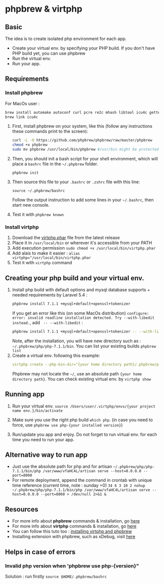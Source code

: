 # phpbrew & virtphp

## Basic
The idea is to create isolated php environment for each app.
* Create your virtual env. by specifying your PHP build. If you don't have PHP build yet, you can use phpbrew
* Run the virtual env.
* Run your app.

## Requirements
### Install phpbrew
For MacOs user :
```bash
brew install automake autoconf curl pcre re2c mhash libtool icu4c gettext jpeg libxml2 mcrypt gmp libevent
brew link icu4c
```
1. First, install phpbrew on your system, like this (follow any instructions these commands print to the screen):

    ```bash
    curl -L -O https://github.com/phpbrew/phpbrew/raw/master/phpbrew
    chmod +x phpbrew
    sudo mv phpbrew /usr/local/bin/phpbrew #/usr/bin might be protected by MacOS SIP policy, so use /usr/local/bin
    ```
2. Then, you should init a bash script for your shell environment, which will place a `bashrc` file in the `~/.phpbrew` folder.

    ```phpbrew init```
3. Then source this file to your `.bashrc` or `.zshrc` file with this line:

    ```source ~/.phpbrew/bashrc```
    
    Follow the output instruction to add some lines in your `~/.bashrc`, then start new console.
4. Test it with `phpbrew known`

### Install virtphp
1. Download the [virtphp.phar](https://github.com/virtphp/virtphp/releases) file from the latest release 
2. Place it in `/usr/local/bin` or wherever it's accessible from your PATH
3. Add execution permission `sudo chmod +x /usr/local/bin/virtphp.phar`
4. Add alais to make it easier : `alias virtphp="/usr/local/bin/virtphp.phar`
5. Test it with `virtphp` command

## Creating your php build and your virtual env.
1. Install php build with default options and mysql database supports + needed requirements by Laravel 5.4 :
    ```bash
    phpbrew install 7.1.1 +mysql+default+openssl+tokenizer
    ```
    If you get an error like this (on some MacOs distribution) `configure: error: invalid readline installation detected. Try --with-libedit instead.`, add ` -- --with-libedit` :
    ```bash
    phpbrew install 7.1.1 +mysql+default+openssl+tokenizer -- --with-libedit
    ```    
    Note, after the installation, you will have new directory such as : `~/.phpbrew/php/php-7.1.1/bin`. You can list your existing builds `phpbrew list`
2. Create a virtual env. following this example:
    ```yaml
    virtphp create --php-bin-dir="{your home directory path}/.phpbrew/php/php-7.1.1/bin" {your project name env.}
    ```
    Phpbrew may not locate the `~/`, use an absolute path `{your home directory path}`. You can check existing virtual env. by `virtphp show`

## Running app
1. Run your virtual env.
`source /Users/user/.virtphp/envs/{your project name env.}/bin/activate`

2. Make sure you use the right php build `which php`. (in case you need to force, use `phpbrew use php-{your installed version}`)
3. Run/update you app and enjoy. Do not forget to run virtual env. for each time you need to run your app.

## Alternative way to run app
* Just use the absolute path for php and for artisan
`~/.phpbrew/php/php-7.1.1/bin/php /var/www/vfaHC4L/artisan serve --host=0.0.0.0 --port=8060`
* For remote deployment, append the command in crontab with unique time reference (current time, note : sunday =0)
`34 6 3 10 2 nohup ~/.phpbrew/php/php-7.1.1/bin/php /var/www/vfaHC4L/artisan serve --host=0.0.0.0 --port=8060 > /dev/null 2>&1 &`

## Resources
* For more info about **phpbrew** commands & installation, go [here](http://phpbrew.github.io/phpbrew/)
* For more info about **virtphp** commands & installation, go [here](https://github.com/virtphp/virtphp)
* You can follow this tuto too : [installing virtphp and phpbrew](https://www.sitepoint.com/use-phpbrew-virtphp/)
* Installing extension with phpbrew, such as xDebug, visit  [here](https://github.com/phpbrew/phpbrew/wiki/Extension-Installer)
## Helps in case of errors
### Invalid php version when 'phpbrew use php-{version}"
Solution : run firstly ```source $HOME/.phpbrew/bashrc```